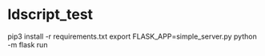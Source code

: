 # ldscript_test

pip3 install -r requirements.txt
export FLASK_APP=simple_server.py
python -m flask run 
